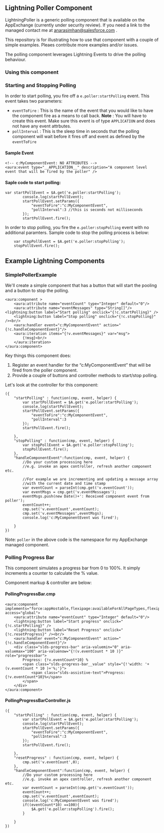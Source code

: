 ## Lightning Poller Component

LightningPoller is a generic polling component that is available on the AppExchange (currently under security review). If you need a link to the managed contact me at anarasimhan@salesforce.com .

This repository is for illustrating how to use that component with a couple of simple examples. Pleaes contribute more examples and/or issues.

The polling component leverages Lightning Events to drive the polling behaviour. 

### Using this component

###  Starting and Stopping Polling

In order to start polling, you fire off a `e.poller:startPolling` event. This event takes two parameters:

- `eventToFire` : This is the name of the event that you would like to have the component fire as a means to call back. __Note__ : You will have to create this event. Make sure this event is of type `APPLICATION` and does not have any event attrbutes.
- `pollInterval` : This is the sleep time in seconds that the polling component will wait before it fires off and event as defined by the `eventToFire`

#### Sample Event 

```
<!-- c:MyComponentEvent: NO ATTRIBUTES -->
<aura:event type="__APPLICATION__" description="A component level event that will be fired by the poller" />

```

#### Saple code to start polling:

```
var startPollEvent = $A.get('e.poller:startPolling');
        console.log(startPollEvent);
        startPollEvent.setParams({
            "eventToFire":"c:MyComponentEvent",
            "pollInterval":3 //this is seconds not milliseconds
        });
        startPollEvent.fire();
```


In order to stop polling, you fire the `e.poller:stopPolling` event with no additional paramters. Sample code to stop the polling process is below:

```
    var stopPollEvent = $A.get('e.poller:stopPolling');
    stopPollEvent.fire();
```

## Example Lightning Components

### SimplePollerExample

We'll create a simple component that has a button that will start the pooling and a button to stop the polling. 

```
<aura:component >
    <aura:attribute name="eventCount" type="Integer" default="0"/> 
    <aura:attribute name="eventMessages" type="String[]"/> 
<lightning:button label="Start polling" onclick="{!c.startPolling}" />
    <lightning:button label="Stop polling" onclick="{!c.stopPolling}" /><br/>
    <aura:handler event="c:MyComponentEvent" action="{!c.handleComponentEvent}"/>
    <aura:iteration items="{!v.eventMessages}" var="msg">
        {!msg}<br/>
    </aura:iteration>
</aura:component>

```

Key things this component does:

1. Register an event handler for the “c:MyComponentEvent”  that will be fired from the poller component.
2. Provide a couple of buttons and controller methods to start/stop polling. 

Let's look at the controller for this component:

```
({
    "startPolling" : function(cmp, event, helper) {
        var startPollEvent = $A.get('e.poller:startPolling');
        console.log(startPollEvent);
        startPollEvent.setParams({
            "eventToFire":"c:MyComponentEvent",
            "pollInterval":3
        });
        startPollEvent.fire();
        
    },
    "stopPolling" : function(cmp, event, helper) {
        var stopPollEvent = $A.get('e.poller:stopPolling');
        stopPollEvent.fire();
    },
    "handleComponentEvent":function(cmp, event, helper) {
        //Do your custom processing here 
        //e.g. invoke an apex controller, refresh another component etc.
        
        //For example we are incrementing and updating a message array
        //with the current date and time stamp
        var eventCount = parseInt(cmp.get('v.eventCount'));
        var eventMsgs = cmp.get('v.eventMessages');
        eventMsgs.push(new Date()+': Received component event from poller');
        eventCount++;
        cmp.set('v.eventCount',eventCount);        
        cmp.set('v.eventMessages',eventMsgs);
        console.log('c:MyComponentEvent was fired');
        
    }
})
```

Note: `poller` in the above code is the namespace for my AppExchange managed component. 


### Polling Progress Bar

This component simulates a progress bar from 0 to 100%. It simply increments a counter to calculate the % value. 

Component markup & controller are below:

#### PollingProgressBar.cmp
```
<aura:component implements="force:appHostable,flexipage:availableForAllPageTypes,flexipage:availableForRecordHome,force:hasRecordId" access="global">
    <aura:attribute name="eventCount" type="Integer" default="0"/> 
    <lightning:button label="Start progress" onclick="{!c.startPolling}" />
    <lightning:button label="Reset Progress" onclick="{!c.resetProgress}" /><br/>
    <aura:handler event="c:MyComponentEvent" action="{!c.handleComponentEvent}"/>
    <div class="slds-progress-bar" aria-valuemin="0" aria-valuemax="100" aria-valuenow="{!(v.eventCount * 10 )}" role="progressbar">
        Progress: {!v.eventCount*10} %
        <span class="slds-progress-bar__value" style="{!'width: '+ (v.eventCount * 10 )+'%;'}">
            <span class="slds-assistive-text">Progress: {!v.eventCount*10}%</span>
        </span>
    </div>
</aura:component>
```
#### PollingProgressBarController.js

```
({
    "startPolling" : function(cmp, event, helper) {
        var startPollEvent = $A.get('e.poller:startPolling');
        console.log(startPollEvent);
        startPollEvent.setParams({
            "eventToFire":"c:MyComponentEvent",
            "pollInterval":3
        });
        startPollEvent.fire();
        
    },
    "resetProgress" : function(cmp, event, helper) {
        cmp.set('v.eventCount',0);
    },
    "handleComponentEvent":function(cmp, event, helper) {
        //Do your custom processing here 
        //e.g. invoke an apex controller, refresh another component etc.
        var eventCount = parseInt(cmp.get('v.eventCount'));
        eventCount++;
        cmp.set('v.eventCount',eventCount);        
        console.log('c:MyComponentEvent was fired');
        if((eventCount*10) ==100){
            $A.get('e.poller:stopPolling').fire();
        }
        
    }
})
```